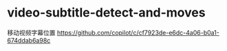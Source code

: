 # video-subtitle-detect-and-moves
移动视频字幕位置
https://github.com/copilot/c/cf7923de-e6dc-4a06-b0a1-674ddab6a98c
